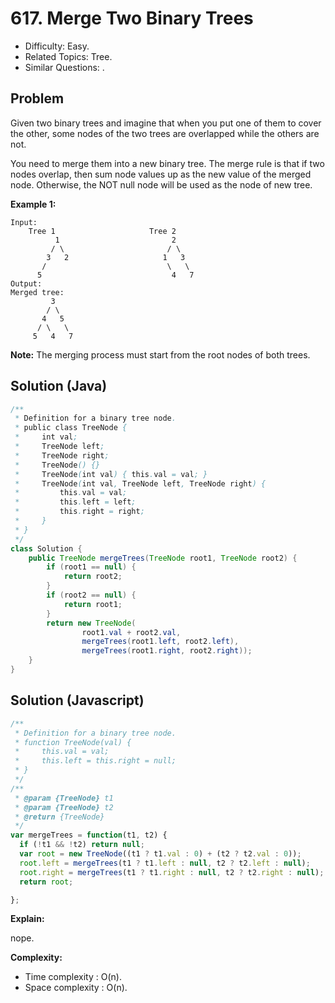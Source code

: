 # 617. Merge Two Binary Trees

- Difficulty: Easy.
- Related Topics: Tree.
- Similar Questions: .

## Problem

Given two binary trees and imagine that when you put one of them to cover the other, some nodes of the two trees are overlapped while the others are not. 

You need to merge them into a new binary tree. The merge rule is that if two nodes overlap, then sum node values up as the new value of the merged node. Otherwise, the NOT null node will be used as the node of new tree.

**Example 1:**
```
Input: 
	Tree 1                     Tree 2                  
          1                         2                             
         / \                       / \                            
        3   2                     1   3                        
       /                           \   \                      
      5                             4   7                  
Output: 
Merged tree:
	     3
	    / \
	   4   5
	  / \   \ 
	 5   4   7
```

**Note:**
The merging process must start from the root nodes of both trees.


## Solution (Java)
```java
/**
 * Definition for a binary tree node.
 * public class TreeNode {
 *     int val;
 *     TreeNode left;
 *     TreeNode right;
 *     TreeNode() {}
 *     TreeNode(int val) { this.val = val; }
 *     TreeNode(int val, TreeNode left, TreeNode right) {
 *         this.val = val;
 *         this.left = left;
 *         this.right = right;
 *     }
 * }
 */
class Solution {
    public TreeNode mergeTrees(TreeNode root1, TreeNode root2) {
        if (root1 == null) {
            return root2;
        }
        if (root2 == null) {
            return root1;
        }
        return new TreeNode(
                root1.val + root2.val,
                mergeTrees(root1.left, root2.left),
                mergeTrees(root1.right, root2.right));
    }
}
```

## Solution (Javascript)

```javascript
/**
 * Definition for a binary tree node.
 * function TreeNode(val) {
 *     this.val = val;
 *     this.left = this.right = null;
 * }
 */
/**
 * @param {TreeNode} t1
 * @param {TreeNode} t2
 * @return {TreeNode}
 */
var mergeTrees = function(t1, t2) {
  if (!t1 && !t2) return null;
  var root = new TreeNode((t1 ? t1.val : 0) + (t2 ? t2.val : 0));
  root.left = mergeTrees(t1 ? t1.left : null, t2 ? t2.left : null);
  root.right = mergeTrees(t1 ? t1.right : null, t2 ? t2.right : null);
  return root;

};
```

**Explain:**

nope.

**Complexity:**

* Time complexity : O(n).
* Space complexity : O(n).
